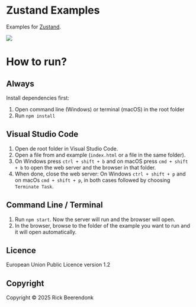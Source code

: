 # Zustand Examples

Examples for [Zustand](https://zustand-demo.pmnd.rs/).

![](https://img.shields.io/github/license/rickbeerendonk/zustand-examples.svg)

# How to run?

## Always

Install dependencies first:

1. Open command line (Windows) or terminal (macOS) in the root folder
2. Run `npm install`

## Visual Studio Code

1. Open de root folder in Visual Studio Code.
2. Open a file from and example (`index.html` or a file in the same folder).
3. On Windows press `ctrl + shift + b` and on macOS press `cmd + shift + b` to open the web server and the browser in that folder.
4. When done, close the web server: On Windows `ctrl + shift + p` and on macOs `cmd + shift + p`, in both cases followed by choosing `Terminate Task`.

## Command Line / Terminal

1. Run `npm start`. Now the server will run and the browser will open.
2. In the browser, browse to the folder of the example you want to run and it will open automatically.

## Licence

European Union Public Licence version 1.2

## Copyright

Copyright © 2025 Rick Beerendonk
